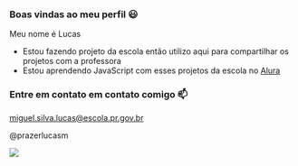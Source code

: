### **Boas vindas ao meu perfil 😃**

Meu nome é Lucas

 - Estou fazendo projeto da escola então utilizo aqui para compartilhar os projetos com a professora
 - Estou aprendendo JavaScript com esses projetos da escola no [Alura](alura.com.br)


###  **Entre em contato em contato comigo 📫**
miguel.silva.lucas@escola.pr.gov.br

@prazerlucasm

![](https://media.tenor.com/D92eHUNT0VAAAAAM/interstellar.gif)
